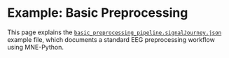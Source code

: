 # Example: Basic Preprocessing

This page explains the [`basic_preprocessing_pipeline.signalJourney.json`](https://github.com/neuromechanist/signalJourney/blob/main/schema/examples/basic_preprocessing_pipeline.signalJourney.json) example file, which documents a standard EEG preprocessing workflow using MNE-Python.

```